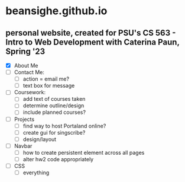 # beansighe.github.io

## personal website, created for PSU's CS 563 - Intro to Web Development with Caterina Paun, Spring '23

- [x] About Me
- [ ] Contact Me:
  - [ ] action = email me?
  - [ ] text box for message
- [ ] Coursework:
  - [ ] add text of courses taken
  - [ ] determine outline/design
  - [ ] include planned courses?
- [ ] Projects
  - [ ] find way to host Portaland online?
  - [ ] create gui for singscribe?
  - [ ] design/layout
- [ ] Navbar
  - [ ] how to create persistent element across all pages
  - [ ] alter hw2 code appropriately
- [ ] CSS
  - [ ] everything
